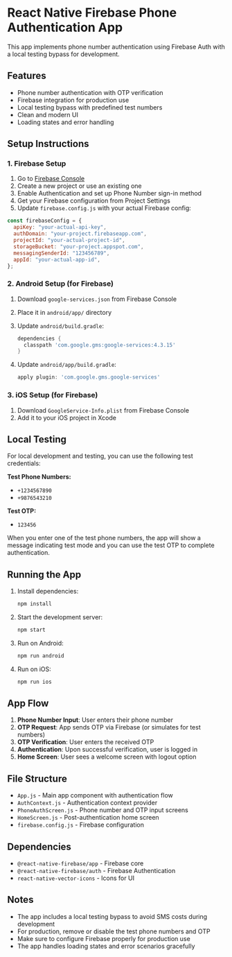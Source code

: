 # React Native Firebase Phone Authentication App

This app implements phone number authentication using Firebase Auth with a local testing bypass for development.

## Features

- Phone number authentication with OTP verification
- Firebase integration for production use
- Local testing bypass with predefined test numbers
- Clean and modern UI
- Loading states and error handling

## Setup Instructions

### 1. Firebase Setup

1. Go to [Firebase Console](https://console.firebase.google.com/)
2. Create a new project or use an existing one
3. Enable Authentication and set up Phone Number sign-in method
4. Get your Firebase configuration from Project Settings
5. Update `firebase.config.js` with your actual Firebase config:

```javascript
const firebaseConfig = {
  apiKey: "your-actual-api-key",
  authDomain: "your-project.firebaseapp.com",
  projectId: "your-actual-project-id",
  storageBucket: "your-project.appspot.com",
  messagingSenderId: "123456789",
  appId: "your-actual-app-id",
};
```

### 2. Android Setup (for Firebase)

1. Download `google-services.json` from Firebase Console
2. Place it in `android/app/` directory
3. Update `android/build.gradle`:

   ```gradle
   dependencies {
     classpath 'com.google.gms:google-services:4.3.15'
   }
   ```

4. Update `android/app/build.gradle`:
   ```gradle
   apply plugin: 'com.google.gms.google-services'
   ```

### 3. iOS Setup (for Firebase)

1. Download `GoogleService-Info.plist` from Firebase Console
2. Add it to your iOS project in Xcode

## Local Testing

For local development and testing, you can use the following test credentials:

**Test Phone Numbers:**

- `+1234567890`
- `+9876543210`

**Test OTP:**

- `123456`

When you enter one of the test phone numbers, the app will show a message indicating test mode and you can use the test OTP to complete authentication.

## Running the App

1. Install dependencies:

   ```bash
   npm install
   ```

2. Start the development server:

   ```bash
   npm start
   ```

3. Run on Android:

   ```bash
   npm run android
   ```

4. Run on iOS:
   ```bash
   npm run ios
   ```

## App Flow

1. **Phone Number Input**: User enters their phone number
2. **OTP Request**: App sends OTP via Firebase (or simulates for test numbers)
3. **OTP Verification**: User enters the received OTP
4. **Authentication**: Upon successful verification, user is logged in
5. **Home Screen**: User sees a welcome screen with logout option

## File Structure

- `App.js` - Main app component with authentication flow
- `AuthContext.js` - Authentication context provider
- `PhoneAuthScreen.js` - Phone number and OTP input screens
- `HomeScreen.js` - Post-authentication home screen
- `firebase.config.js` - Firebase configuration

## Dependencies

- `@react-native-firebase/app` - Firebase core
- `@react-native-firebase/auth` - Firebase Authentication
- `react-native-vector-icons` - Icons for UI

## Notes

- The app includes a local testing bypass to avoid SMS costs during development
- For production, remove or disable the test phone numbers and OTP
- Make sure to configure Firebase properly for production use
- The app handles loading states and error scenarios gracefully
